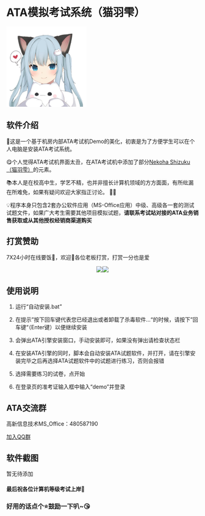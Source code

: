 # ATA模拟考试系统（猫羽雫）
<img src="https://github.com/ata-demo1/ata-demo1.github.io/blob/main/images/Shizuku-B.png" width="210px">


## 软件介绍
🔧这是一个基于机房内部ATA考试机Demo的美化，初衷是为了方便学生可以在个人电脑是安装ATA考试系统。

😋个人觉得ATA考试机界面太丑，在ATA考试机中添加了部分[Nekoha Shizuku（猫羽雫）](https://mzh.moegirl.org.cn/%E7%94%98%E5%9F%8ENatsuki "Nekoha Shizuku（猫羽雫）")的元素。

📚本人是在校高中生，学艺不精，也并非擅长计算机领域的方方面面，有所纰漏在所难免，如果有疑问欢迎大家指正讨论。 👩‍🎓

💡程序本身只包含2套办公软件应用（MS-Office应用）中级、高级各一套的测试试题文件，如果广大考生需要其他项目模拟试题，**请联系考试站对接的ATA业务销售获取或从其他授权经销商渠道购买**
## 打赏赞助
7X24小时在线要饭🍚，欢迎👏各位老板打赏，打赏一分也是爱
<center>
 
![](https://img2018.cnblogs.com/blog/1735896/202001/1735896-20200116162140471-237299356.png)![](https://img2018.cnblogs.com/blog/1735896/202001/1735896-20200116162142968-297860512.png)
</center>

## 使用说明
1. 运行“自动安装.bat”

2. 在提示”按下回车键代表您已经退出或者卸载了杀毒软件...“的时候，请按下”回车键“（Enter键）以便继续安装

3. 会弹出ATA引擎安装窗口，手动安装即可，如果没有弹出请检查状态栏

4. 在安装ATA引擎的同时，脚本会自动安装ATA试题软件，并打开，请在引擎安装完毕之后再选择ATA试题软件中的试题进行练习，否则会报错

5. 选择需要练习的试卷，点开始

6. 在登录页的准考证输入框中输入“demo”并登录

## ATA交流群

高新信息技术MS_Office：480587190

[加入QQ群](https://qm.qq.com/cgi-bin/qm/qr?_wv=1027&k=Kq066TKgGfvmMd4qe_scNq-MljhiHEOE&authKey=AOAC4bFD9qRcvKP3mluZvNUn2d1cS7AuMCoLuZBrV%2FPGqE%2F7unkCKTVmG7QjPpS4&noverify=0&group_code=480587190 "点我加入QQ群")

## 软件截图

暂无待添加

####   最后祝各位计算机等级考试上岸🎉
###  好用的话点个⭐鼓励一下叭~😘
